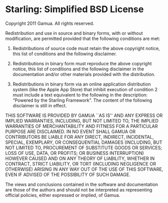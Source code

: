 Starling: Simplified BSD License
================================

Copyright 2011 Gamua. All rights reserved.

Redistribution and use in source and binary forms, with or without modification, are
permitted provided that the following conditions are met:

   1. Redistributions of source code must retain the above copyright notice, this list of
      conditions and the following disclaimer.

   2. Redistributions in binary form must reproduce the above copyright notice, this list
      of conditions and the following disclaimer in the documentation and/or other materials
      provided with the distribution.

   3. Redistributions in binary form via an online application distribution system (like the 
      Apple App Store) that inhibit execution of condition 2 must include a text equivalent
      to the following in the description: “Powered by the Starling Framework”. 
      The content of the following disclaimer is still in effect.

THIS SOFTWARE IS PROVIDED BY GAMUA ``AS IS'' AND ANY EXPRESS OR IMPLIED
WARRANTIES, INCLUDING, BUT NOT LIMITED TO, THE IMPLIED WARRANTIES OF MERCHANTABILITY AND
FITNESS FOR A PARTICULAR PURPOSE ARE DISCLAIMED. IN NO EVENT SHALL GAMUA OR
CONTRIBUTORS BE LIABLE FOR ANY DIRECT, INDIRECT, INCIDENTAL, SPECIAL, EXEMPLARY, OR
CONSEQUENTIAL DAMAGES (INCLUDING, BUT NOT LIMITED TO, PROCUREMENT OF SUBSTITUTE GOODS OR
SERVICES; LOSS OF USE, DATA, OR PROFITS; OR BUSINESS INTERRUPTION) HOWEVER CAUSED AND ON
ANY THEORY OF LIABILITY, WHETHER IN CONTRACT, STRICT LIABILITY, OR TORT (INCLUDING
NEGLIGENCE OR OTHERWISE) ARISING IN ANY WAY OUT OF THE USE OF THIS SOFTWARE, EVEN IF
ADVISED OF THE POSSIBILITY OF SUCH DAMAGE.

The views and conclusions contained in the software and documentation are those of the
authors and should not be interpreted as representing official policies, either expressed
or implied, of Gamua.
